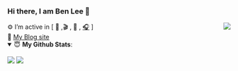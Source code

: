 ### Hi there, I am Ben Lee  👋

<img align="right" src="https://visitor-badge.glitch.me/badge?page_id=imrememberlee" />
⚙️ I’m active in [ <a title="keep parrot"> 🦜 </a>,🎬 , 🎨 , <a title="music" href="https://music.163.com/outchain/player?type=2&id=1850637267&auto=1&height=66" target="_blank">🎧</a> ]
<br/>
👋 <a  target="_blank" href="https://imrememberlee.github.io">My Blog site </a>

<details open>
 <summary> 😇 <b>My Github Stats</b>: </summary>
 <br/>
 <a  title="imrememberlee's Github Stars">
  <img align="center" src="https://github-readme-stats.vercel.app/api?username=imrememberlee&count_private=true&hide=issues&line_height=24" />
 </a>
 <a title="Tops Language">
  <img align="center" src="https://github-readme-stats.vercel.app/api/top-langs/?username=imrememberlee&layout=compact" />
 </a>
</details>
<!--
**imrememberlee/imrememberlee** is a ✨ _special_ ✨ repository because its `README.md` (this file) appears on your GitHub profile.

Here are some ideas to get you started:

- 🔭 I’m currently working on ...
- 🌱 I’m currently learning ...
- 👯 I’m looking to collaborate on ...
- 🤔 I’m looking for help with ...
- 💬 Ask me about ...
- 📫 How to reach me: ...
- 😄 Pronouns: ...
- ⚡ Fun fact: ...
-->
